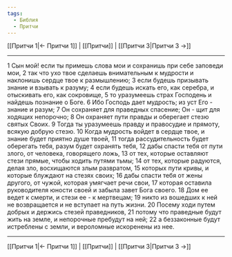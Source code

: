 ```yaml
---
tags:
  - Библия
  - Притчи
---
```

[[Притчи 1|← Притчи 1]] | [[Притчи]] | [[Притчи 3|Притчи 3 →]]

---
1 Сын мой! если ты примешь слова мои и сохранишь при себе заповеди мои,
2 так что ухо твое сделаешь внимательным к мудрости и наклонишь сердце твое к размышлению;
3 если будешь призывать знание и взывать к разуму;
4 если будешь искать его, как серебра, и отыскивать его, как сокровище,
5 то уразумеешь страх Господень и найдешь познание о Боге.
6 Ибо Господь дает мудрость; из уст Его - знание и разум;
7 Он сохраняет для праведных спасение; Он - щит для ходящих непорочно;
8 Он охраняет пути правды и оберегает стезю святых Своих.
9 Тогда ты уразумеешь правду и правосудие и прямоту, всякую добрую стезю.
10 Когда мудрость войдет в сердце твое, и знание будет приятно душе твоей,
11 тогда рассудительность будет оберегать тебя, разум будет охранять тебя,
12 дабы спасти тебя от пути злого, от человека, говорящего ложь,
13 от тех, которые оставляют стези прямые, чтобы ходить путями тьмы;
14 от тех, которые радуются, делая зло, восхищаются злым развратом,
15 которых пути кривы, и которые блуждают на стезях своих;
16 дабы спасти тебя от жены другого, от чужой, которая умягчает речи свои,
17 которая оставила руководителя юности своей и забыла завет Бога своего.
18 Дом ее ведет к смерти, и стези ее - к мертвецам;
19 никто из вошедших к ней не возвращается и не вступает на путь жизни.
20 Посему ходи путем добрых и держись стезей праведников,
21 потому что праведные будут жить на земле, и непорочные пребудут на ней;
22 а беззаконные будут истреблены с земли, и вероломные искоренены из нее.

---
[[Притчи 1|← Притчи 1]] | [[Притчи]] | [[Притчи 3|Притчи 3 →]]